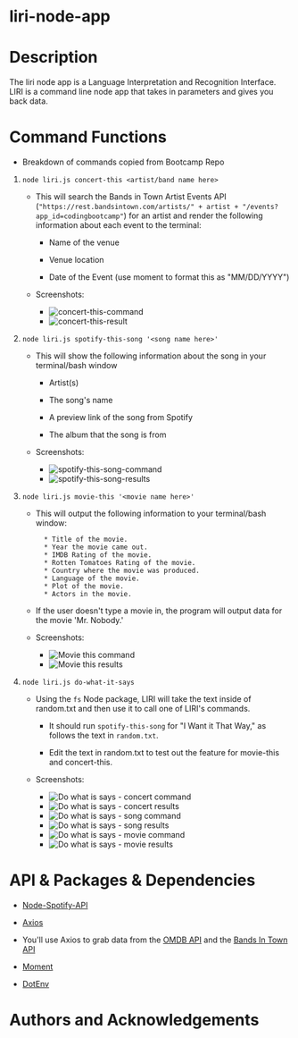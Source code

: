 # liri-node-app

# Description 

The liri node app is a Language Interpretation and Recognition Interface. LIRI is a command line node app that takes in parameters and gives you back data.

# Command Functions
* Breakdown of commands copied from Bootcamp Repo 
1. `node liri.js concert-this <artist/band name here>`

   * This will search the Bands in Town Artist Events API (`"https://rest.bandsintown.com/artists/" + artist + "/events?app_id=codingbootcamp"`) for an artist and render the following information about each event to the terminal:

     * Name of the venue

     * Venue location

     * Date of the Event (use moment to format this as "MM/DD/YYYY")
    * Screenshots: 
      * ![concert-this-command](/screenshots/concert-this-command.png)
      * ![concert-this-result](/screenshots/concert-this-result.png)

2. `node liri.js spotify-this-song '<song name here>'`

   * This will show the following information about the song in your terminal/bash window

     * Artist(s)

     * The song's name

     * A preview link of the song from Spotify

     * The album that the song is from
    * Screenshots:
      * ![spotify-this-song-command](/screenshots/spotify-this-song-command.png)
      * ![spotify-this-song-results](/screenshots/spotify-this-song-results.png)

3. `node liri.js movie-this '<movie name here>'`

   * This will output the following information to your terminal/bash window:

     ```
       * Title of the movie.
       * Year the movie came out.
       * IMDB Rating of the movie.
       * Rotten Tomatoes Rating of the movie.
       * Country where the movie was produced.
       * Language of the movie.
       * Plot of the movie.
       * Actors in the movie.
     ```

   * If the user doesn't type a movie in, the program will output data for the movie 'Mr. Nobody.'

    * Screenshots:
      * ![Movie this command](/screenshots/movie-this-command.png)
      * ![Movie this results](/screenshots/movie-this-results.png)

4. `node liri.js do-what-it-says`

   * Using the `fs` Node package, LIRI will take the text inside of random.txt and then use it to call one of LIRI's commands.

     * It should run `spotify-this-song` for "I Want it That Way," as follows the text in `random.txt`.

     * Edit the text in random.txt to test out the feature for movie-this and concert-this.
    * Screenshots:
      * ![Do what is says - concert command](/screenshots/do-what-it-says-concert-this-command.png)
      * ![Do what is says - concert results](/screenshots/do-what-it-says-concert-this-result.png)
      * ![Do what is says - song command](/screenshots/do-what-it-says-movie-this-command.png)
      * ![Do what is says - song results](/screenshots/do-what-it-says-movie-this-result.png)
      * ![Do what is says - movie command](/screenshots/do-what-it-says-spotify-command.png)
      * ![Do what is says - movie results](/screenshots/do-what-it-says-spotify-result.png)


# API & Packages & Dependencies

* [Node-Spotify-API](https://www.npmjs.com/package/node-spotify-api)

* [Axios](https://www.npmjs.com/package/axios)

* You'll use Axios to grab data from the [OMDB API](http://www.omdbapi.com) and the [Bands In Town API](http://www.artists.bandsintown.com/bandsintown-api)

* [Moment](https://www.npmjs.com/package/moment)

* [DotEnv](https://www.npmjs.com/package/dotenv)

# Authors and Acknowledgements 